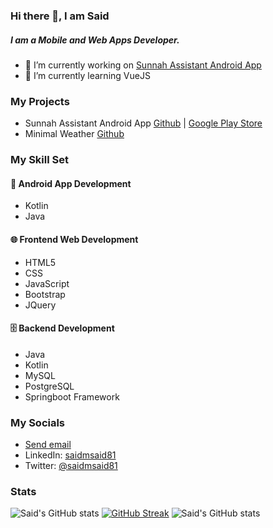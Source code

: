 ### Hi there 👋, I am Said

##### I am a Mobile and Web Apps Developer.
-  🔭 I’m currently working on [Sunnah Assistant Android App](https://github.com/saidmsaid81/SunnahAssistant) 
-  🌱 I’m currently learning VueJS

### My Projects

- Sunnah Assistant Android App [Github](https://github.com/saidmsaid81/SunnahAssistant) | [Google Play Store](https://play.google.com/store/apps/details?id=com.thesunnahrevival.sunnahassistant)
- Minimal Weather [Github](https://github.com/saidmsaid81/Minimal-Weather)

### My Skill Set  
#### 📱 Android App Development

- Kotlin
- Java


#### 🌐 Frontend Web Development

- HTML5
- CSS
- JavaScript
- Bootstrap
- JQuery

#### 🗄️ Backend Development

- Java
- Kotlin
- MySQL
- PostgreSQL
- Springboot Framework

### My Socials
- <a href="mailto:saidmsaid81@gmail.com">Send email</a>
- LinkedIn: [saidmsaid81](https://linkedin.com/in/saidmsaid81)
-  Twitter: [@saidmsaid81](https://twitter.com/saidmsaid81)


### Stats

![Said's GitHub stats](https://github-readme-stats.vercel.app/api?username=saidmsaid81&count_private=true&theme=dracula&count_private=true&show_icons=true)
[![GitHub Streak](https://github-readme-streak-stats.herokuapp.com/?user=saidmsaid81&theme=dracula)](https://git.io/streak-stats)
![Said's GitHub stats](https://github-readme-stats.vercel.app/api/top-langs/?username=saidmsaid81&exclude_repo=surah-al-mulk,Surah-al-kahf-,cordova-plugin-local-notifications&theme=dracula)





<!--
**saidmsaid81/saidmsaid81** is a ✨ _special_ ✨ repository because its `README.md` (this file) appears on your GitHub profile.

Here are some ideas to get you started:

- 🔭 I’m currently working on ...
- 🌱 I’m currently learning ...
- 👯 I’m looking to collaborate on ...
- 🤔 I’m looking for help with ...
- 💬 Ask me about ...
- 📫 How to reach me: ...
- 😄 Pronouns: ...
- ⚡ Fun fact: ...
-->
